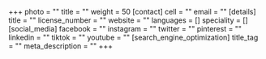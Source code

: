 +++
photo = ""
title = ""
weight = 50
[contact]
cell = ""
email = ""
[details]
title = ""
license_number = ""
website = ""
languages = []
speciality = []
[social_media]
facebook = ""
instagram = ""
twitter = ""
pinterest = ""
linkedin = ""
tiktok = ""
youtube = ""
[search_engine_optimization]
title_tag = ""
meta_description = ""
+++